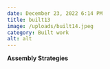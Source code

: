 ```yaml
---
date: December 23, 2022 6:14 PM
title: built13
image: /uploads/built14.jpeg
category: Built work
alt: alt
---
```

**Assembly Strategies**